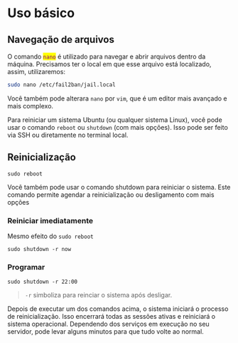 # Uso básico

## Navegação de arquivos

O comando <mark style="color:purple;">`nano`</mark> é utilizado para navegar e abrir arquivos dentro da máquina. Precisamos ter o local em que esse arquivo está localizado, assim, utilizaremos:

```bash
sudo nano /etc/fail2ban/jail.local
```

Você também pode alterara `nano` por `vim`, que é um editor mais avançado e mais complexo.

Para reiniciar um sistema Ubuntu (ou qualquer sistema Linux), você pode usar o comando `reboot` ou `shutdown` (com mais opções). Isso pode ser feito via SSH ou diretamente no terminal local.

## Reinicialização

```shell
sudo reboot
```

Você também pode usar o comando shutdown para reiniciar o sistema. Este comando permite agendar a reinicialização ou desligamento com mais opções

### Reiniciar imediatamente

Mesmo efeito do `sudo reboot`

```shell
sudo shutdown -r now
```

### Programar

```shell
sudo shutdown -r 22:00
```

> `-r` simboliza para reinciar o sistema após desligar.

Depois de executar um dos comandos acima, o sistema iniciará o processo de reinicialização. Isso encerrará todas as sessões ativas e reiniciará o sistema operacional. Dependendo dos serviços em execução no seu servidor, pode levar alguns minutos para que tudo volte ao normal.
